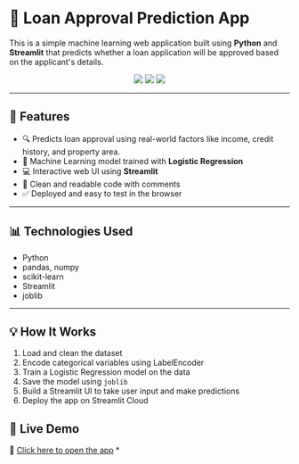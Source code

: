 # 🏦 Loan Approval Prediction App

This is a simple machine learning web application built using **Python** and **Streamlit** that predicts whether a loan application will be approved based on the applicant's details.

<p align="center">
  <img src="https://img.shields.io/badge/Machine%20Learning-Logistic%20Regression-blue.svg" />
  <img src="https://img.shields.io/badge/Streamlit-Deployed-success.svg" />
  <img src="https://img.shields.io/badge/Python-3.x-yellow.svg" />
</p>

---

## 📌 Features

- 🔍 Predicts loan approval using real-world factors like income, credit history, and property area.
- 🧠 Machine Learning model trained with **Logistic Regression**
- 💻 Interactive web UI using **Streamlit**
- 📁 Clean and readable code with comments
- ✅ Deployed and easy to test in the browser

---

## 📊 Technologies Used

- Python
- pandas, numpy
- scikit-learn
- Streamlit
- joblib

---

## 💡 How It Works

1. Load and clean the dataset
2. Encode categorical variables using LabelEncoder
3. Train a Logistic Regression model on the data
4. Save the model using `joblib`
5. Build a Streamlit UI to take user input and make predictions
6. Deploy the app on Streamlit Cloud

## 🚀 Live Demo

🔗 [Click here to open the app](https://domakuntlatejaswi-loanapprovalproject-app-29bld8.streamlit.app/) *
